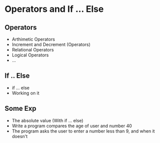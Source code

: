 # Operators and If ... Else

## Operators 

- Arthimetic‬‬ Operators‬‬‫‪
- Increment and Decrement (Operators)
- Relational Operators
- Logical Operators
- ...

## If .. Else

- if ... else
- Working on it

## Some Exp

- The absolute value (With if ... else)
- Write a program compares the age of user and number 40
- The program asks the user to enter a number less than 9, and when it doesn't
